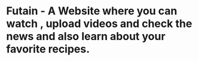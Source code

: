 # Futain - A Website where you can watch , upload videos and check the news and also learn about your favorite recipes.
